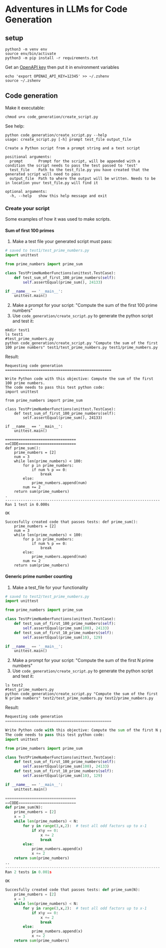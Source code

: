 # Adventures in LLMs for Code Generation

## setup

```
python3 -m venv env
source env/bin/activate
python3 -m pip install -r requirements.txt
```

Get an [OpenAPI key](https://platform.openai.com/account/api-keys) then put it in environment variables

```
echo 'export OPENAI_API_KEY=12345' >> ~/.zshenv
source ~/.zshenv
```

## Code generation

Make it executable:

```
chmod u+x code_generation/create_script.py
```

See help:

```
python code_generation/create_script.py --help
usage: create_script.py [-h] prompt test_file output_file

Create a Python script from a prompt string and a test script

positional arguments:
  prompt       Prompt for the script, will be appended with a condition the script needs to pass the test passed to 'test'
  test_file    Path to the test_file.py you have created that the generated script will need to pass
  output_file  Path to where the output will be written. Needs to be in location your test_file.py will find it

optional arguments:
  -h, --help   show this help message and exit
```

### Create your script

Some examples of how it was used to make scripts.

#### Sum of first 100 primes

1. Make a test file your generated script must pass:

```python
# saved to test1/test_prime_numbers.py
import unittest

from prime_numbers import prime_sum

class TestPrimeNumberFunctions(unittest.TestCase):
    def test_sum_of_first_100_prime_numbers(self):
        self.assertEqual(prime_sum(), 24133)

if __name__ == '__main__':
    unittest.main()
```

2. Make a prompt for your script: "Compute the sum of the first 100 prime numbers"
3. Use `code_generation/create_script.py` to generate the python script and test it:

```
mkdir test1
ls test1
#test_prime_numbers.py
python code_generation/create_script.py "Compute the sum of the first 100 prime numbers" test1/test_prime_numbers.py test1/prime_numbers.py
```

Result:

````
Requesting code generation
================================================

Write Python code with this objective: Compute the sum of the first 100 prime numbers. 
The code needs to pass this test python code:
import unittest

from prime_numbers import prime_sum

class TestPrimeNumberFunctions(unittest.TestCase):
    def test_sum_of_first_100_prime_numbers(self):
        self.assertEqual(prime_sum(), 24133)

if __name__ == '__main__':
    unittest.main()

================================
==CODE==========================
def prime_sum():
    prime_numbers = [2]
    num = 3
    while len(prime_numbers) < 100:
        for p in prime_numbers:
            if num % p == 0:
                break
        else:
            prime_numbers.append(num)
        num += 2
    return sum(prime_numbers)
.
----------------------------------------------------------------------
Ran 1 test in 0.000s

OK

Succesfully created code that passes tests: def prime_sum():
    prime_numbers = [2]
    num = 3
    while len(prime_numbers) < 100:
        for p in prime_numbers:
            if num % p == 0:
                break
        else:
            prime_numbers.append(num)
        num += 2
    return sum(prime_numbers)
````

#### Generic prime number counting

1. Make a test_file for your functionality

```python
# saved to test2/test_prime_numbers.py
import unittest

from prime_numbers import prime_sum

class TestPrimeNumberFunctions(unittest.TestCase):
    def test_sum_of_first_100_prime_numbers(self):
        self.assertEqual(prime_sum(100), 24133)
    def test_sum_of_first_10_prime_numbers(self):
        self.assertEqual(prime_sum(10), 129)

if __name__ == '__main__':
    unittest.main()
```

2. Make a prompt for your script: "Compute the sum of the first N prime numbers"
3. Use `code_generation/create_script.py` to generate the python script and test it:

```
ls test2
#test_prime_numbers.py
python code_generation/create_script.py "Compute the sum of the first N prime numbers" test2/test_prime_numbers.py test2/prime_numbers.py
```

Result:

```python
Requesting code generation
================================================

Write Python code with this objective: Compute the sum of the first N prime numbers. 
The code needs to pass this test python code:
import unittest

from prime_numbers import prime_sum

class TestPrimeNumberFunctions(unittest.TestCase):
    def test_sum_of_first_100_prime_numbers(self):
        self.assertEqual(prime_sum(100), 24133)
    def test_sum_of_first_10_prime_numbers(self):
        self.assertEqual(prime_sum(10), 129)

if __name__ == '__main__':
    unittest.main()

================================
==CODE==========================
def prime_sum(N): 
    prime_numbers = [2]
    x = 3
    while len(prime_numbers) < N:
        for y in range(3,x,2):  # test all odd factors up to x-1
            if x%y == 0:
                x += 2
                break
        else:
            prime_numbers.append(x)
            x += 2
    return sum(prime_numbers)
..
----------------------------------------------------------------------
Ran 2 tests in 0.001s

OK

Succesfully created code that passes tests: def prime_sum(N): 
    prime_numbers = [2]
    x = 3
    while len(prime_numbers) < N:
        for y in range(3,x,2):  # test all odd factors up to x-1
            if x%y == 0:
                x += 2
                break
        else:
            prime_numbers.append(x)
            x += 2
    return sum(prime_numbers)
````
